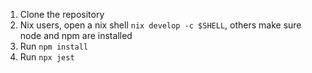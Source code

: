 1. Clone the repository
2. Nix users, open a nix shell `nix develop -c $SHELL`, others make sure node and npm are installed
3. Run `npm install`
4. Run `npx jest`

